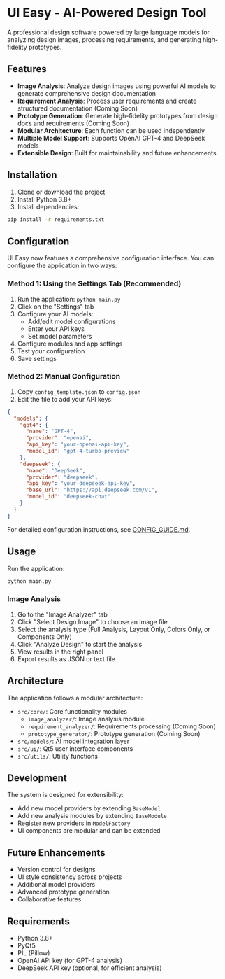 # UI Easy - AI-Powered Design Tool

A professional design software powered by large language models for analyzing design images, processing requirements, and generating high-fidelity prototypes.

## Features

- **Image Analysis**: Analyze design images using powerful AI models to generate comprehensive design documentation
- **Requirement Analysis**: Process user requirements and create structured documentation (Coming Soon)
- **Prototype Generation**: Generate high-fidelity prototypes from design docs and requirements (Coming Soon)
- **Modular Architecture**: Each function can be used independently
- **Multiple Model Support**: Supports OpenAI GPT-4 and DeepSeek models
- **Extensible Design**: Built for maintainability and future enhancements

## Installation

1. Clone or download the project
2. Install Python 3.8+ 
3. Install dependencies:
```bash
pip install -r requirements.txt
```

## Configuration

UI Easy now features a comprehensive configuration interface. You can configure the application in two ways:

### Method 1: Using the Settings Tab (Recommended)

1. Run the application: `python main.py`
2. Click on the "Settings" tab
3. Configure your AI models:
   - Add/edit model configurations
   - Enter your API keys
   - Set model parameters
4. Configure modules and app settings
5. Test your configuration
6. Save settings

### Method 2: Manual Configuration

1. Copy `config_template.json` to `config.json`
2. Edit the file to add your API keys:

```json
{
  "models": {
    "gpt4": {
      "name": "GPT-4",
      "provider": "openai",
      "api_key": "your-openai-api-key",
      "model_id": "gpt-4-turbo-preview"
    },
    "deepseek": {
      "name": "DeepSeek",
      "provider": "deepseek", 
      "api_key": "your-deepseek-api-key",
      "base_url": "https://api.deepseek.com/v1",
      "model_id": "deepseek-chat"
    }
  }
}
```

For detailed configuration instructions, see [CONFIG_GUIDE.md](CONFIG_GUIDE.md).

## Usage

Run the application:
```bash
python main.py
```

### Image Analysis

1. Go to the "Image Analyzer" tab
2. Click "Select Design Image" to choose an image file
3. Select the analysis type (Full Analysis, Layout Only, Colors Only, or Components Only)
4. Click "Analyze Design" to start the analysis
5. View results in the right panel
6. Export results as JSON or text file

## Architecture

The application follows a modular architecture:

- `src/core/`: Core functionality modules
  - `image_analyzer/`: Image analysis module
  - `requirement_analyzer/`: Requirements processing (Coming Soon)
  - `prototype_generator/`: Prototype generation (Coming Soon)
- `src/models/`: AI model integration layer
- `src/ui/`: Qt5 user interface components
- `src/utils/`: Utility functions

## Development

The system is designed for extensibility:

- Add new model providers by extending `BaseModel`
- Add new analysis modules by extending `BaseModule`
- Register new providers in `ModelFactory`
- UI components are modular and can be extended

## Future Enhancements

- Version control for designs
- UI style consistency across projects
- Additional model providers
- Advanced prototype generation
- Collaborative features

## Requirements

- Python 3.8+
- PyQt5
- PIL (Pillow)
- OpenAI API key (for GPT-4 analysis)
- DeepSeek API key (optional, for efficient analysis)